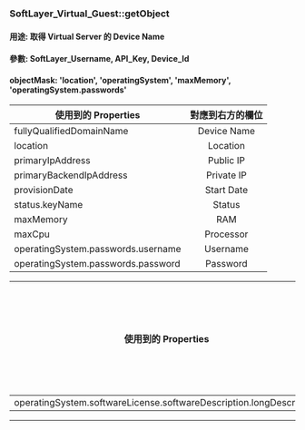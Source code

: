 ### SoftLayer\_Virtual\_Guest::getObject
#### 用途: 取得 Virtual Server 的 Device Name
#### 參數: SoftLayer\_Username, API\_Key, Device\_Id
#### objectMask: 'location', 'operatingSystem', 'maxMemory', 'operatingSystem.passwords'

| 使用到的 Properties | 對應到右方的欄位 |
| ------------- |:-------------:|
| fullyQualifiedDomainName | Device Name |
| location | Location |
| primaryIpAddress | Public IP |
| primaryBackendIpAddress | Private IP |
| provisionDate | Start Date |
| status.keyName | Status |
| maxMemory | RAM |
| maxCpu | Processor |
| operatingSystem.passwords.username | Username |
| operatingSystem.passwords.password | Password |

| 使用到的 Properties | 對應到右方的欄位 |
| ------------- |:-------------:|
| operatingSystem.softwareLicense.softwareDescription.longDescription | OS |



***
